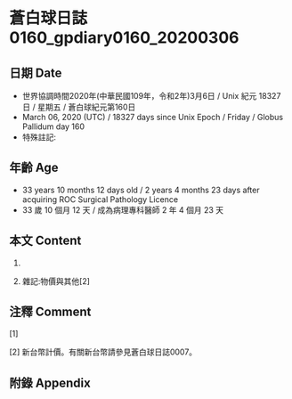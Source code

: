 # 蒼白球日誌0160_gpdiary0160_20200306 #

## 日期 Date ##

* 世界協調時間2020年(中華民國109年，令和2年)3月6日 / Unix 紀元 18327 日 / 星期五 / 蒼白球紀元第160日
* March 06, 2020 (UTC) / 18327 days since Unix Epoch / Friday / Globus Pallidum day 160
* 特殊註記:

## 年齡 Age ##

* 33 years 10 months 12 days old / 2 years 4 months 23 days after acquiring ROC Surgical Pathology Licence
* 33 歲 10 個月 12 天 / 成為病理專科醫師 2 年 4 個月 23 天

## 本文 Content ##

1. 

    
2. 雜記:物價與其他[2]

    

## 注釋 Comment ##

[1] 


[2] 新台幣計價。有關新台幣請參見蒼白球日誌0007。



## 附錄 Appendix ##

